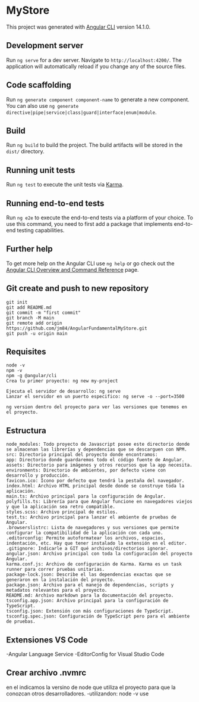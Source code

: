 # MyStore

This project was generated with [Angular CLI](https://github.com/angular/angular-cli) version 14.1.0.

## Development server

Run `ng serve` for a dev server. Navigate to `http://localhost:4200/`. The application will automatically reload if you change any of the source files.

## Code scaffolding

Run `ng generate component component-name` to generate a new component. You can also use `ng generate directive|pipe|service|class|guard|interface|enum|module`.

## Build

Run `ng build` to build the project. The build artifacts will be stored in the `dist/` directory.

## Running unit tests

Run `ng test` to execute the unit tests via [Karma](https://karma-runner.github.io).

## Running end-to-end tests

Run `ng e2e` to execute the end-to-end tests via a platform of your choice. To use this command, you need to first add a package that implements end-to-end testing capabilities.

## Further help

To get more help on the Angular CLI use `ng help` or go check out the [Angular CLI Overview and Command Reference](https://angular.io/cli) page.

## Git create and push to new repository

```
git init
git add README.md
git commit -m "first commit"
git branch -M main
git remote add origin https://github.com/jm84/AngularFundamentalMyStore.git
git push -u origin main
```

## Requisites

```
node -v
npm -v
npm -g @angular/cli
Crea tu primer proyecto: ng new my-project

Ejecuta el servidor de desarrollo: ng serve
Lanzar el servidor en un puerto especifico: ng serve -o --port=3500

ng version dentro del proyecto para ver las versiones que tenemos en el proyecto.
```

## Estructura

```
node_modules: Todo proyecto de Javascript posee este directorio donde se almacenan las librerías y dependencias que se descarguen con NPM.
src: Directorio principal del proyecto donde encontramos:
app: Directorio donde guardaremos todo el código fuente de Angular.
assets: Directorio para imágenes y otros recursos que la app necesita.
environments: Directorio de ambientes, por defecto viene con desarrollo y producción.
favicon.ico: Ícono por defecto que tendrá la pestaña del navegador.
index.html: Archivo HTML principal desde donde se construye toda la aplicación.
main.ts: Archivo principal para la configuración de Angular.
polyfills.ts: Librería para que Angular funcione en navegadores viejos y que la aplicación sea retro compatible.
styles.scss: Archivo principal de estilos.
test.ts: Archivo principal para lanzar el ambiente de pruebas de Angular.
.browserslistrc: Lista de navegadores y sus versiones que permite configurar la compatibilidad de la aplicación con cada uno.
.editorconfig: Permite autoformatear los archivos, espacios, indentación, etc. Hay que tener instalado la extensión en el editor.
.gitignore: Indicarle a GIT qué archivos/directorios ignorar.
angular.json: Archivo principal con toda la configuración del proyecto Angular.
karma.conf.js: Archivo de configuración de Karma. Karma es un task runner para correr pruebas unitarias.
package-lock.json: Describe el las dependencias exactas que se generaron en la instalación del proyecto.
package.json: Archivo para el manejo de dependencias, scripts y metadatos relevantes para el proyecto.
README.md: Archivo markdown para la documentación del proyecto.
tsconfig.app.json: Archivo principal para la configuración de TypeScript.
tsconfig.json: Extensión con más configuraciones de TypeScript.
tsconfig.spec.json: Configuración de TypeScript pero para el ambiente de pruebas.

```

## Extensiones VS Code

-Angular Language Service
-EditorConfig for Visual Studio Code

## Crear archivo .nvmrc

en el indicamos la versino de node que utiliza el proyecto para que la conozcan otros desarrolladores.
-utilizandon: node -v use
